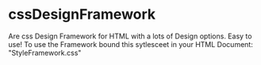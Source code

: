 # cssDesignFramework
Are css Design Framework for HTML with a lots of Design options. Easy to use!
To use the Framework bound this sytlesceet in your HTML Document: "StyleFramework.css" <link rel="stylesheet" href="StyleFramework.css">
